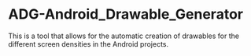 ADG-Android_Drawable_Generator
==============================

This is a tool that allows for the automatic creation of drawables for the different screen densities in the Android  projects.  
